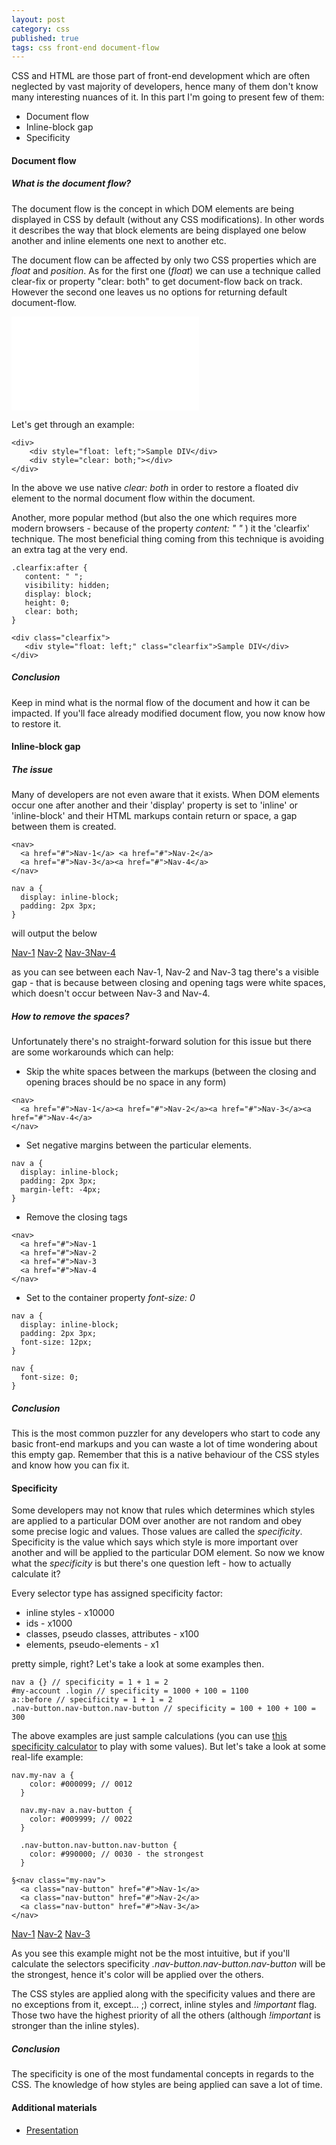 ```yaml
---
layout: post
category: css
published: true
tags: css front-end document-flow
---
```


CSS and HTML are those part of front-end development which are often neglected by vast majority of developers, hence many of them don't know many interesting nuances of it. In this part I'm going to present few of them:

- Document flow
- Inline-block gap
- Specificity

#### Document flow

##### What is the document flow?

The document flow is the concept in which DOM elements are being displayed in CSS by default (without any CSS modifications). In other words it describes the way that block elements are being displayed one below another and inline elements one next to another etc.

The document flow can be affected by only two CSS properties which are *float* and *position*. As for the first one (*float*) we can use a technique called clear-fix or property "clear: both" to get document-flow back on track. However the second one leaves us no options for returning default document-flow.

<embed type="image/svg+xml" src="/assets/images/2015-12-06-01.svg" />

Let's get through an example:

<pre><code>&lt;div&gt;
    &lt;div style="float: left;"&gt;Sample DIV&lt;/div&gt;
    &lt;div style="clear: both;"&gt;&lt;/div&gt;
&lt;/div&gt;
</code></pre>

In the above we use native *clear: both* in order to restore a floated div element to the normal document flow within the document.

Another, more popular method (but also the one which requires more modern browsers - because of the property *content: " "* ) it the 'clearfix' technique. The most beneficial thing coming from this technique is avoiding an extra tag at the very end.

<pre><code>.clearfix:after {
   content: " ";
   visibility: hidden;
   display: block;
   height: 0;
   clear: both;
}

&lt;div class="clearfix"&gt;
   &lt;div style="float: left;" class="clearfix"&gt;Sample DIV&lt;/div&gt;
&lt;/div&gt;
</code></pre>

##### Conclusion

Keep in mind what is the normal flow of the document and how it can be impacted. If you'll face already modified document flow, you now know how to restore it.

#### Inline-block gap

##### The issue

Many of developers are not even aware that it exists. When DOM elements occur one after another and their 'display' property is set to 'inline' or 'inline-block'  and their HTML markups contain return or space, a gap between them is created.

<pre><code>&lt;nav&gt;
  &lt;a href="#"&gt;Nav-1&lt;/a&gt; &lt;a href="#"&gt;Nav-2&lt;/a&gt;
  &lt;a href="#"&gt;Nav-3&lt;/a&gt;&lt;a href="#"&gt;Nav-4&lt;/a&gt;
&lt;/nav&gt;
</code></pre>

<pre><code>nav a {
  display: inline-block;
  padding: 2px 3px;
}
</code></pre>

will output the below

<div class="component-example">
<nav class="example-2015-12-06-1">
  <a href="#">Nav-1</a> <a href="#">Nav-2</a>
  <a href="#">Nav-3</a><a href="#">Nav-4</a>
</nav>
</div>

as you can see between each Nav-1, Nav-2 and Nav-3 tag there's a visible gap - that is because between closing and opening tags were white spaces, which doesn't occur between Nav-3 and Nav-4.

##### How to remove the spaces?

Unfortunately there's no straight-forward solution for this issue but there are some workarounds which can help:

* Skip the white spaces between the markups (between the closing and opening braces should be no space in any form)

<pre><code>&lt;nav&gt;
  &lt;a href="#"&gt;Nav-1&lt;/a&gt;&lt;a href="#"&gt;Nav-2&lt;/a&gt;&lt;a href="#"&gt;Nav-3&lt;/a&gt;&lt;a href="#"&gt;Nav-4&lt;/a&gt;
&lt;/nav&gt;</code></pre>

* Set negative margins between the particular elements.

<pre><code>nav a {
  display: inline-block;
  padding: 2px 3px;
  margin-left: -4px;
}
</code></pre>

* Remove the closing tags

<pre><code>&lt;nav&gt;
  &lt;a href="#"&gt;Nav-1
  &lt;a href="#"&gt;Nav-2
  &lt;a href="#"&gt;Nav-3
  &lt;a href="#"&gt;Nav-4
&lt;/nav&gt;
</code></pre>

* Set to the container property *font-size: 0*

<pre><code>nav a {
  display: inline-block;
  padding: 2px 3px;
  font-size: 12px;
}

nav {
  font-size: 0;
}
</code></pre>

##### Conclusion

This is the most common puzzler for any developers who start to code any basic front-end markups and you can waste a lot of time wondering about this empty gap. Remember that this is a native behaviour of the CSS styles and know how you can fix it.


#### Specificity

Some developers may not know that rules which determines which styles are applied to a particular DOM over another are not random and obey some precise logic and values. Those values are called the *specificity*. Specificity is the value which says which style is more important over another and will be applied to the particular DOM element. So now we know what the *specificity* is but there's one question left - how to actually calculate it?

Every selector type has assigned specificity factor:

* inline styles - x10000
* ids - x1000
* classes, pseudo classes, attributes - x100
* elements, pseudo-elements - x1

pretty simple, right? Let's take a look at some examples then.

<pre><code>nav a {} // specificity = 1 + 1 = 2
#my-account .login // specificity = 1000 + 100 = 1100
a::before // specificity = 1 + 1 = 2
.nav-button.nav-button.nav-button // specificity = 100 + 100 + 100 = 300
</code></pre>

The above examples are just sample calculations (you can use [this specificity calculator](https://specificity.keegan.st/) to play with some values). But let's take a look at some real-life example:

<pre><code>nav.my-nav a {
    color: #000099; // 0012
  }

  nav.my-nav a.nav-button {
    color: #009999; // 0022
  }

  .nav-button.nav-button.nav-button {
    color: #990000; // 0030 - the strongest
  }

§&lt;nav class="my-nav"&gt;
  &lt;a class="nav-button" href="#"&gt;Nav-1&lt;/a&gt;
  &lt;a class="nav-button" href="#"&gt;Nav-2&lt;/a&gt;
  &lt;a class="nav-button" href="#"&gt;Nav-3&lt;/a&gt;
&lt;/nav&gt;
</code></pre>

<div class="component-example example-2015-12-06-2">
<nav class="my-nav">
  <a class="nav-button" href="#">Nav-1</a>
  <a class="nav-button" href="#">Nav-2</a>
  <a class="nav-button" href="#">Nav-3</a>
</nav>
</div>

As you see this example might not be the most intuitive, but if you'll calculate the selectors specificity *.nav-button.nav-button.nav-button* will be the strongest, hence it's color will be applied over the others.

The CSS styles are applied along with the specificity values and there are no exceptions from it, except... ;) correct, inline styles and *!important* flag. Those two have the highest priority of all the others (although *!important* is stronger than the inline styles).

##### Conclusion

The specificity is one of the most fundamental concepts in regards to the CSS. The knowledge of how styles are being applied can save a lot of time.

#### Additional materials
* <a href="/assets/presentations/2015-12-06-front-end-tricks-(part-1).pdf">Presentation</a>